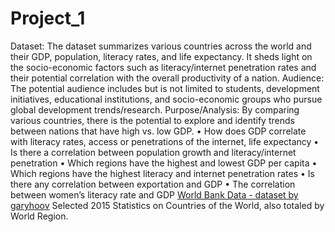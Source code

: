 # Project_1
Dataset:
The dataset summarizes various countries across the world and their GDP, population, literacy rates, and life expectancy.
It sheds light on the socio-economic factors such as literacy/internet penetration rates and their potential correlation with the overall productivity of a nation.
Audience: 
The potential audience includes but is not limited to students, development initiatives, educational institutions, and socio-economic groups who pursue global development trends/research.
Purpose/Analysis: 
By comparing various countries, there is the potential to explore and identify trends between nations that have high vs. low GDP.
•	How does GDP correlate with literacy rates, access or penetrations of the internet, life expectancy
•	Is there a correlation between population growth and literacy/internet penetration
•	Which regions have the highest and lowest GDP per capita
•	Which regions have the highest literacy and internet penetration rates
•	Is there any correlation between exportation and GDP
•	The correlation between women’s literacy rate and GDP
[ World Bank Data - dataset by garyhoov](https://data.world/garyhoov/world-bank-data) 
Selected 2015 Statistics on Countries of the World, also totaled by World Region. 
